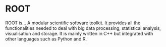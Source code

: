 # ROOT
ROOT is...
A modular scientific software toolkit. It provides all the functionalities needed to deal with big data processing, statistical analysis, visualisation and storage. It is mainly written in C++ but integrated with other languages such as Python and R.
